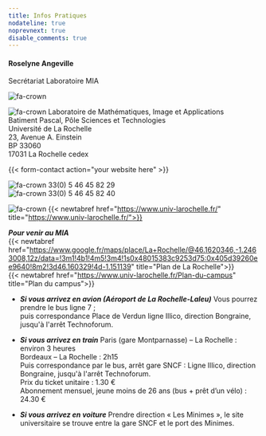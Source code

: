 ```yaml
---
title: Infos Pratiques
nodateline: true
noprevnext: true
disable_comments: true
---
```

#### Roselyne Angeville


Secrétariat Laboratoire MIA

![fa-crown](/images/image.jpg)


 ![fa-crown](/images/address.PNG)
 Laboratoire de Mathématiques, Image et Applications  
 Batiment Pascal, Pôle Sciences et Technologies  
 Université de La Rochelle  
 23, Avenue A. Einstein  
 BP 33060  
 17031 La Rochelle cedex      


 {{< form-contact action="your website here" >}}


![fa-crown](/images/phone.PNG)	33(0) 5 46 45 82 29  
![fa-crown](/images/fax.PNG)	33(0) 5 46 45 82 40  

![fa-crown](/images/website.PNG) {{< newtabref  href="https://www.univ-larochelle.fr/" title="https://www.univ-larochelle.fr/">}}

***Pour venir au MIA***  
{{< newtabref  href="https://www.google.fr/maps/place/La+Rochelle/@46.1620346,-1.2463008,12z/data=!3m1!4b1!4m5!3m4!1s0x48015383c9253d75:0x405d39260ee9640!8m2!3d46.160329!4d-1.151139" title="Plan de La Rochelle">}}  
{{< newtabref  href="https://www.univ-larochelle.fr/Plan-du-campus" title="Plan du campus">}}

- ***Si vous arrivez en avion (Aéroport de La Rochelle-Laleu)***
Vous pourrez prendre le bus ligne 7 ;  
puis correspondance Place de Verdun ligne Illico, direction Bongraine, jusqu'à l'arrêt Technoforum.

- ***Si vous arrivez en train***
Paris (gare Montparnasse) – La Rochelle : environ 3 heures  
Bordeaux – La Rochelle : 2h15  
Puis correspondance par le bus, arrêt gare SNCF : Ligne Illico, direction Bongraine, jusqu'à l'arrêt Technoforum.  
Prix du ticket unitaire : 1.30 €  
Abonnement mensuel, jeune moins de 26 ans (bus + prêt d’un vélo) : 24.30 €

- ***Si vous arrivez en voiture***
Prendre direction « Les Minimes », le site universitaire se trouve entre la gare SNCF et le port des Minimes.
